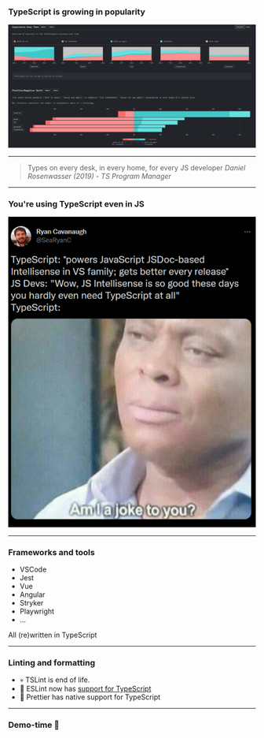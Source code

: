 <!-- .slide: data-background="#222429"-->

### TypeScript is growing in popularity

[![](/img/ts-soj.png)](https://2020.stateofjs.com/en-US/technologies/javascript-flavors/#javascript_flavors_section_streams) <!-- .element target="_blank" -->

---

> Types on every desk, in every home, for every JS developer
> <cite>Daniel Rosenwasser (2019) - TS Program Manager</cite>

<!-- .element class="typewriter" -->

---

### You're using TypeScript even in JS

<!-- .slide: data-background="#000000"-->

[![](/img/ryan-tweet.png)](https://twitter.com/searyanc/status/1173670253974310912) <!-- .element target="_blank" -->

---

### Frameworks and tools

- VSCode
- Jest
- Vue
- Angular
- Stryker
- Playwright
- ...

All (re)written in TypeScript

---

### Linting and formatting

<emoji-list>

- 💀 TSLint is end of life.
- 🚀 ESLint now has [support for TypeScript](https://typescript-eslint.io/)<!-- .element target="_blank" -->
- 💅 Prettier has native support for TypeScript

</emoji-list>

---

<!-- .slide: class="is-lab" -->

### Demo-time 💨